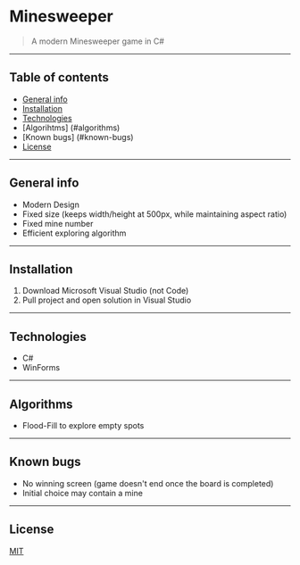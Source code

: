 # Minesweeper
> A modern Minesweeper game in C#

---

## Table of contents  
* [General info](#general-info)  
* [Installation](#installation)  
* [Technologies](#technologies)
* [Algorihtms] (#algorithms)
* [Known bugs] (#known-bugs)
* [License](#license)

---

## General info
* Modern Design
* Fixed size (keeps width/height at 500px, while maintaining aspect ratio)
* Fixed mine number
* Efficient exploring algorithm

---

## Installation  
1. Download Microsoft Visual Studio (not Code)
2. Pull project and open solution in Visual Studio

---

## Technologies  
* C#
* WinForms

---

## Algorithms

* Flood-Fill to explore empty spots

---

## Known bugs

* No winning screen (game doesn't end once the board is completed)
* Initial choice may contain a mine

---

## License  
[MIT](https://choosealicense.com/licenses/mit/)
